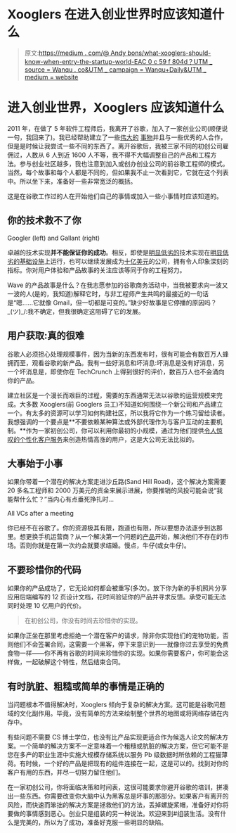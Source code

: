 # Xooglers 在进入创业世界时应该知道什么

> 原文:[https://medium . com/@ Andy bons/what-xooglers-should-know-when-entry-the-startup-world-EAC 0 c 59 f 804d？UTM _ source = Wanqu . co&UTM _ campaign = Wanqu+Daily&UTM _ medium = website](https://medium.com/@andybons/what-xooglers-should-know-when-entering-the-startup-world-eac0c59f804d?utm_source=wanqu.co&utm_campaign=Wanqu+Daily&utm_medium=website)

# 进入创业世界，Xooglers 应该知道什么

2011 年，在做了 5 年软件工程师后，我离开了谷歌，加入了一家创业公司(顺便说一句，我回来了)。我已经帮助建立了一些[伟大的](http://www.google.com/forms/about/) [事物](https://chrome.google.com)并且与一些优秀的人合作，但是是时候让我尝试一些不同的东西了。离开谷歌后，我被三家不同的初创公司雇佣过，人数从 6 人到近 1600 人不等，我不得不大幅调整自己的产品和工程方法。参与创业社区越多，我也注意到加入或创办创业公司的前谷歌工程师的模式。当然，每个故事和每个人都是不同的，但如果我不止一次看到它，它就在这个列表中。所以坐下来，准备好一些非常宽泛的概括。

这是在谷歌工作过的人在开始他们自己的事情或加入一些小事情时应该知道的。

## 你的技术救不了你



Googler (left) and Gallant (right)



卓越的技术实现**并不能保证你的成功**。相反，即使是[明显低劣的](https://aphyr.com/posts/284-call-me-maybe-mongodb)技术实现在[明显低劣的基础设施](http://genius.com/James-somers-herokus-ugly-secret-annotated)上运行，也可以继续发展成为[十亿美元](http://blogs.wsj.com/digits/2015/01/14/big-data-startup-mongodb-now-valued-at-1-6-bililon/)的公司，拥有令人印象深刻的指标。你对用户体验和产品故事的关注应该等同于你的工程努力。

Wave 的产品故事是什么？在我志愿参加的谷歌商务活动中，当我被要求向一波又一波的人(是的，我知道)解释它时，与非工程师产生共鸣的最接近的一句话是“嗯……它就像 Gmail，但一切都是可变的。”缺少好故事是它停播的原因吗？\_(ツ)_/:我不确定，但我很确定这阻碍了它的发展。

## 用户获取:真的很难

谷歌人必须担心处理规模事件，因为当新的东西发布时，很有可能会有数百万人蜂拥而至，观看谷歌的新产品。我有一些好消息和坏消息:坏消息是没有好消息，另一个坏消息是，即使你在 TechCrunch 上得到很好的评价，数百万人也不会涌向你的产品。



建立社区是一个漫长而艰巨的过程，需要的东西通常无法以谷歌的运营规模来完成。大多数 Xooglers(前 Googlers 员工)不知道如何围绕一个新公司和产品建立一个。有太多的资源可以学习如何构建社区，所以我将它作为一个练习留给读者。我想强调的一个要点是**不要依赖某种算法或外部代理作为与客户互动的主要机制。**作为一家初创公司，你可以利用你最初的小规模，通过为他们提供[令人惊叹的个性化客户服务](/@JasonKristofor/slackdown-a-lesson-in-brand-interaction-17f8c82b9fce)来创造热情高涨的用户，这是大公司无法比拟的。

## 大事始于小事

如果你带着一个潜在的解决方案走进沙丘路(Sand Hill Road)，这个解决方案需要 20 多名工程师和 2000 万美元的资金来展示进展，你要推销的风投可能会说“我能帮什么忙？”当内心有点垂死挣扎时…



All VCs after a meeting



你已经不在谷歌了。你的资源极其有限，跑道也有限，所以要想办法逐步到达那里。想更换手机运营商？从一个解决第一个问题的[产品](http://gotenna.com)开始，解决他们不存在的市场。否则你就是在第一次约会就要求结婚。慢点，牛仔(或女牛仔)。

## 不要珍惜你的代码

如果你的产品成功了，它无论如何都会被重写(多次)。放下你为新的手机照片分享应用后端编写的 12 页设计文档，花时间验证你的产品并寻求反馈。承受可能无法同时处理 10 亿用户的代价。

> 在初创公司，你没有时间去珍惜你的实现。

如果你正坐在那里考虑拒绝一个潜在客户的请求，除非你实现他们的宠物功能，否则他们不会签署合同，这需要一个黑客，停下来意识到——就像你过去享受的免费食物一样——你不再有谷歌的时间来珍惜你的实现。如果你需要客户，你可能会这样做，一起破解这个特性，然后结束合同。

## 有时肮脏、粗糙或简单的事情是正确的

当问题根本不值得解决时，Xooglers 倾向于复杂的解决方案。这可能是谷歌问题域的文化副作用。毕竟，没有简单的方法来绘制整个世界的地图或将网络存储在内存中。

有些问题不需要 CS 博士学位，也没有比产品实现更适合作为候选人论文的解决方案。一个简单的解决方案不一定意味着一个粗糙或肮脏的解决方案，但它可能不是您在多产的职业生涯中实施大规模存储系统以服务 Pb 级数据时所依赖的工程猫薄荷。有时候，一个好的产品是把现有的组件连接在一起，这是可以的。找到对你的客户有用的东西，并尽一切努力留住他们。

在一家初创公司，你将面临决策和时间表，这很可能要求你避开谷歌的培训，拼凑出一些东西。你需要改变你大脑中认为黑客总是坏事的那部分。如果客户有离开的风险，而快速而笨拙的解决方案是拯救他们的方法，丢掉螺旋桨帽，准备好对你将要做的事情感到恶心。创业只是组装的另一种说法。欢迎来到#组装生活。没有什么是完美的，所以为了成功，准备好克服一些明显的缺陷。

